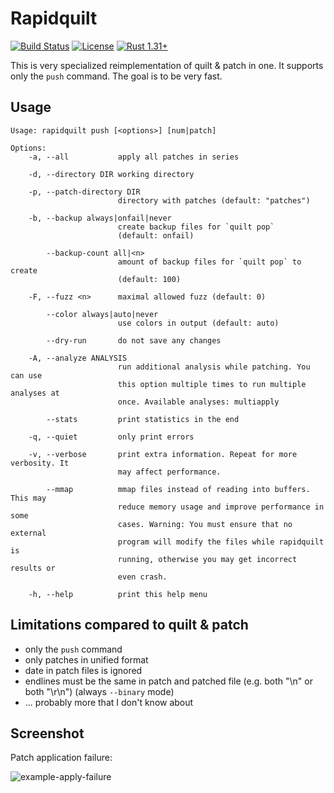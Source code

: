 # Rapidquilt

[![Build Status](https://travis-ci.org/michalsrb/rapidquilt.svg?branch=master)](
https://travis-ci.org/michalsrb/rapidquilt)
[![License](https://img.shields.io/badge/license-MIT-blue.svg)](
https://github.com/michalsrb/rapidquilt)
[![Rust 1.31+](https://img.shields.io/badge/rust-1.31+-lightgray.svg)](
https://www.rust-lang.org)

This is very specialized reimplementation of quilt & patch in one. It supports
only the `push` command. The goal is to be very fast.


## Usage

    Usage: rapidquilt push [<options>] [num|patch]

    Options:
        -a, --all           apply all patches in series

        -d, --directory DIR working directory

        -p, --patch-directory DIR
                            directory with patches (default: "patches")

        -b, --backup always|onfail|never
                            create backup files for `quilt pop`
                            (default: onfail)

            --backup-count all|<n>
                            amount of backup files for `quilt pop` to create
                            (default: 100)

        -F, --fuzz <n>      maximal allowed fuzz (default: 0)

            --color always|auto|never
                            use colors in output (default: auto)

            --dry-run       do not save any changes

        -A, --analyze ANALYSIS
                            run additional analysis while patching. You can use
                            this option multiple times to run multiple analyses at
                            once. Available analyses: multiapply

            --stats         print statistics in the end

        -q, --quiet         only print errors

        -v, --verbose       print extra information. Repeat for more verbosity. It
                            may affect performance.

            --mmap          mmap files instead of reading into buffers. This may
                            reduce memory usage and improve performance in some
                            cases. Warning: You must ensure that no external
                            program will modify the files while rapidquilt is
                            running, otherwise you may get incorrect results or
                            even crash.

        -h, --help          print this help menu


## Limitations compared to quilt & patch

* only the `push` command
* only patches in unified format
* date in patch files is ignored
* endlines must be the same in patch and patched file (e.g. both "\n" or both "\r\n") (always `--binary` mode)
* ... probably more that I don't know about

## Screenshot

Patch application failure:

![example-apply-failure](https://raw.githubusercontent.com/michalsrb/rapidquilt/master/doc/example-apply-failure.png "Example Apply Failure")
